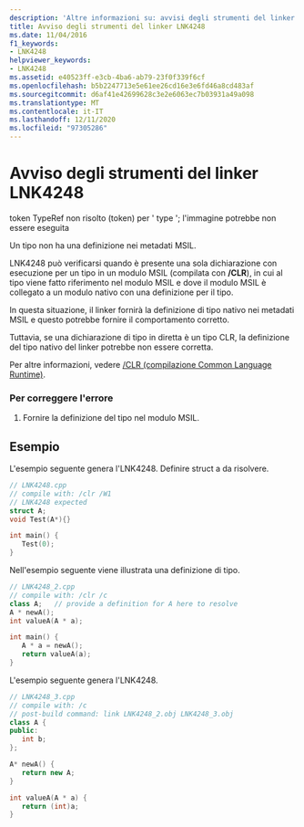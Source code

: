 ```yaml
---
description: 'Altre informazioni su: avvisi degli strumenti del linker LNK4248'
title: Avviso degli strumenti del linker LNK4248
ms.date: 11/04/2016
f1_keywords:
- LNK4248
helpviewer_keywords:
- LNK4248
ms.assetid: e40523ff-e3cb-4ba6-ab79-23f0f339f6cf
ms.openlocfilehash: b5b2247713e5e61ee26cd16e3e6fd46a8cd483af
ms.sourcegitcommit: d6af41e42699628c3e2e6063ec7b03931a49a098
ms.translationtype: MT
ms.contentlocale: it-IT
ms.lasthandoff: 12/11/2020
ms.locfileid: "97305286"
---
```

# <a name="linker-tools-warning-lnk4248"></a>Avviso degli strumenti del linker LNK4248

token TypeRef non risolto (token) per ' type '; l'immagine potrebbe non essere eseguita

Un tipo non ha una definizione nei metadati MSIL.

LNK4248 può verificarsi quando è presente una sola dichiarazione con esecuzione per un tipo in un modulo MSIL (compilata con **/CLR**), in cui al tipo viene fatto riferimento nel modulo MSIL e dove il modulo MSIL è collegato a un modulo nativo con una definizione per il tipo.

In questa situazione, il linker fornirà la definizione di tipo nativo nei metadati MSIL e questo potrebbe fornire il comportamento corretto.

Tuttavia, se una dichiarazione di tipo in diretta è un tipo CLR, la definizione del tipo nativo del linker potrebbe non essere corretta.

Per altre informazioni, vedere [/CLR (compilazione Common Language Runtime)](../../build/reference/clr-common-language-runtime-compilation.md).

### <a name="to-correct-this-error"></a>Per correggere l'errore

1. Fornire la definizione del tipo nel modulo MSIL.

## <a name="examples"></a>Esempio

L'esempio seguente genera l'LNK4248. Definire struct a da risolvere.

```cpp
// LNK4248.cpp
// compile with: /clr /W1
// LNK4248 expected
struct A;
void Test(A*){}

int main() {
   Test(0);
}
```

Nell'esempio seguente viene illustrata una definizione di tipo.

```cpp
// LNK4248_2.cpp
// compile with: /clr /c
class A;   // provide a definition for A here to resolve
A * newA();
int valueA(A * a);

int main() {
   A * a = newA();
   return valueA(a);
}
```

L'esempio seguente genera l'LNK4248.

```cpp
// LNK4248_3.cpp
// compile with: /c
// post-build command: link LNK4248_2.obj LNK4248_3.obj
class A {
public:
   int b;
};

A* newA() {
   return new A;
}

int valueA(A * a) {
   return (int)a;
}
```
